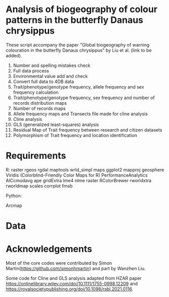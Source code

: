 # Analysis of biogeography of colour patterns in the butterfly Danaus chrysippus
These script accompany the paper "Global biogeography of warning colouration in the butterfly Danaus chrysippus" by Liu et al. (link to be added).

1. Number and spelling mistakes check
2. Full data process 
3. Environmental value add and check
4. Convert full data to 4DB data
5. Trait/phenotype/genotype frequency, allele frequency and sex frequency calculation
6. Trait/phenotype/genotype frequency, sex frequency and number of records distribution maps
7. Number of records maps
8. Allele frequency maps and Transects file made for cline analysis
9. Cline analysis
10. GLS (generalized least-squares) analysis
11. Residual Map of Trait frequency between research and citizen datasets
12. Polymorphism of Trait frequency and location identification


# Requirements
R:
raster
rgeos
rgdal
maptools
wrld_simpl
maps
ggplot2
mapproj
geosphere
Viridis (Colorblind-Friendly Color Maps for R)
PerformanceAnalytics
AICcmodavg
ape
gridExtra
lme4
nlme
raster
RColorBrewer
rworldxtra
rworldmap
scales
corrplot
fmsb

Python:

Arcmap


# Data

# Acknowledgements
Most of the core codes were contributed by Simon Martin(https://github.com/simonhmartin) and part by Wanzhen Liu.

Some code for Cline and GLS analysis adapted from HZAR paper https://onlinelibrary.wiley.com/doi/10.1111/1755-0998.12209 and https://royalsocietypublishing.org/doi/10.1098/rsbl.2021.0116. 
